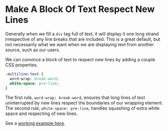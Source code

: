 # Make A Block Of Text Respect New Lines

Generally when we fill a `div` tag full of text, it will display it one long
strand irrespective of any line breaks that are included. This is a great
default, but not necessarily what we want when we are displaying text from
another source, such as our users.

We can convince a block of text to respect new lines by adding a couple CSS
properties.

```css
.multiline-text {
  word-wrap: break-word;
  white-space: pre-line;
}
```

The first rule, `word-wrap: break-word`, ensures that long lines of text
uninterrupted by new lines respect the boundaries of our wrapping element.
The second rule, `white-space: pre-line`, handles squashing of extra white
space and respecting of new lines.

See a [working example here](https://codepen.io/anon/pen/bQpKyv).
